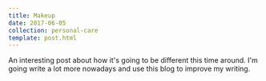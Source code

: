 ```yaml
---
title: Makeup
date: 2017-06-05
collection: personal-care
template: post.html
---
```


An interesting post about how it's going to be different this time around. I'm going write a lot more nowadays and use this blog to improve my writing.